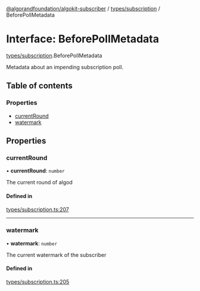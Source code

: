 [@algorandfoundation/algokit-subscriber](../README.md) / [types/subscription](../modules/types_subscription.md) / BeforePollMetadata

# Interface: BeforePollMetadata

[types/subscription](../modules/types_subscription.md).BeforePollMetadata

Metadata about an impending subscription poll.

## Table of contents

### Properties

- [currentRound](types_subscription.BeforePollMetadata.md#currentround)
- [watermark](types_subscription.BeforePollMetadata.md#watermark)

## Properties

### currentRound

• **currentRound**: `number`

The current round of algod

#### Defined in

[types/subscription.ts:207](https://github.com/algorandfoundation/algokit-subscriber-ts/blob/main/src/types/subscription.ts#L207)

---

### watermark

• **watermark**: `number`

The current watermark of the subscriber

#### Defined in

[types/subscription.ts:205](https://github.com/algorandfoundation/algokit-subscriber-ts/blob/main/src/types/subscription.ts#L205)
